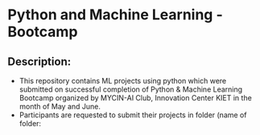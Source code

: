 # Python and Machine Learning - Bootcamp

## Description:
<ul>
<li>This repository contains ML projects using python which were submitted on successful completion of Python & Machine Learning Bootcamp organized by MYCIN-AI Club, Innovation Center KIET in the month of May and June.</li>
<li>Participants are requested to submit their projects in folder (name of folder: <title of project> in Sentence Case) which contains a readme and all codes with all media files used.</li>
<li>Participants are expected to add their projects as folder and Title of the project in the list below as soon as possible.</li>
</ul><br><br>
<i>Keep the code/files clean and well formatted to make it easy for contributers to contribute to your project.</i>
<br>

### Official Post: 
<a href="https://www.instagram.com/p/CiSxYo7PoJn/">Instagram</a>
<br><br><br><br>
<b> MYCIN-AI</b>
<br><a href="mycin.in">
<img src="https://user-images.githubusercontent.com/76547274/193342819-bc84f078-d7cb-4f99-aeb1-05867a7bdce3.jpg" alt="MYCIN LOGO" height="100dp" breath="100dp"></a>
<br><br>
Visit Us: <a href="mycin.in">mycin.in</a>
<br>In case of queries, contact us at <b><a href="mailto:mycin@kiet.edu">mycin@kiet.edu</a></b>.

